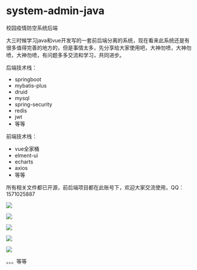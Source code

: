 # system-admin-java
校园疫情防空系统后端

大三时候学习java和vue开发写的一套前后端分离的系统，现在看来此系统还是有很多值得完善的地方的，但是事情太多，先分享给大家使用吧，大神勿喷，大神勿喷，大神勿喷，有问题多多交流和学习，共同进步。

后端技术栈：

- springboot
- mybatis-plus
- druid
- mysql
- spring-security
- redis
- jwt
- 等等

前端技术栈：

- vue全家桶
- elment-ui
- echarts
- axios
- 等等

所有相关文件都已开源，前后端项目都在此账号下，欢迎大家交流使用，QQ：1571025887

![](https://pic.rmb.bdstatic.com/bjh/7cc999565afaf35208303cb371f98f1a.png)

![](C:\Users\Administrator\AppData\Roaming\Typora\typora-user-images\image-20220619231823443.png)

![](C:\Users\Administrator\AppData\Roaming\Typora\typora-user-images\image-20220619231850245.png)

![](C:\Users\Administrator\AppData\Roaming\Typora\typora-user-images\image-20220619231909373.png)

![](C:\Users\Administrator\AppData\Roaming\Typora\typora-user-images\image-20220619231937035.png)

。。。等等